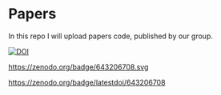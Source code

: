 # Papers
In this repo I will upload papers code, published by our group.

[![DOI](https://zenodo.org/badge/643206708.svg)](https://zenodo.org/badge/latestdoi/643206708) 

https://zenodo.org/badge/643206708.svg

https://zenodo.org/badge/latestdoi/643206708
